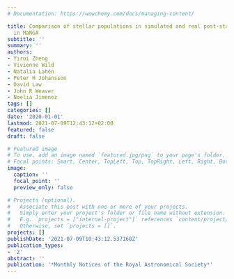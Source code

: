 ```yaml
---
# Documentation: https://wowchemy.com/docs/managing-content/

title: Comparison of stellar populations in simulated and real post-starburst galaxies
  in MaNGA
subtitle: ''
summary: ''
authors:
- Yirui Zheng
- Vivienne Wild
- Natalia Lahén
- Peter H Johansson
- David Law
- John R Weaver
- Noelia Jimenez
tags: []
categories: []
date: '2020-01-01'
lastmod: 2021-07-09T12:43:12+02:00
featured: false
draft: false

# Featured image
# To use, add an image named `featured.jpg/png` to your page's folder.
# Focal points: Smart, Center, TopLeft, Top, TopRight, Left, Right, BottomLeft, Bottom, BottomRight.
image:
  caption: ''
  focal_point: ''
  preview_only: false

# Projects (optional).
#   Associate this post with one or more of your projects.
#   Simply enter your project's folder or file name without extension.
#   E.g. `projects = ["internal-project"]` references `content/project/deep-learning/index.md`.
#   Otherwise, set `projects = []`.
projects: []
publishDate: '2021-07-09T10:43:12.537168Z'
publication_types:
- '2'
abstract: ''
publication: '*Monthly Notices of the Royal Astronomical Society*'
---
```

